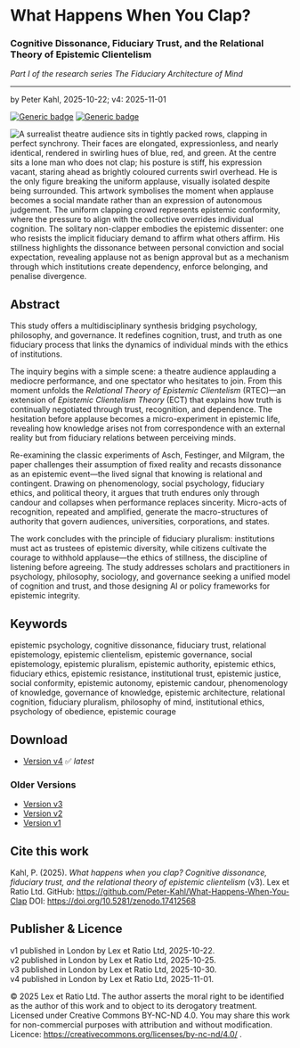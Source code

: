 # What Happens When You Clap?

### Cognitive Dissonance, Fiduciary Trust, and the Relational Theory of Epistemic Clientelism

_Part I of the research series The Fiduciary Architecture of Mind_

---

by Peter Kahl, 2025-10-22; v4: 2025-11-01

[![Generic badge](https://img.shields.io/badge/DOI-10.5281%2Fzenodo.17412568-blue.svg)](https://doi.org/10.5281/zenodo.17412568) [![Generic badge](https://img.shields.io/badge/ORCID-0009--0003--1616--4843-green.svg)](https://orcid.org/0009-0003-1616-4843)

![A surrealist theatre audience sits in tightly packed rows, clapping in perfect synchrony. Their faces are elongated, expressionless, and nearly identical, rendered in swirling hues of blue, red, and green. At the centre sits a lone man who does not clap; his posture is stiff, his expression vacant, staring ahead as brightly coloured currents swirl overhead. He is the only figure breaking the uniform applause, visually isolated despite being surrounded. This artwork symbolises the moment when applause becomes a social mandate rather than an expression of autonomous judgement. The uniform clapping crowd represents epistemic conformity, where the pressure to align with the collective overrides individual cognition. The solitary non-clapper embodies the epistemic dissenter: one who resists the implicit fiduciary demand to affirm what others affirm. His stillness highlights the dissonance between personal conviction and social expectation, revealing applause not as benign approval but as a mechanism through which institutions create dependency, enforce belonging, and penalise divergence.](https://github.com/Peter-Kahl/What-Happens-When-You-Clap/blob/main/theatre_dali_2.jpg?raw=true)

## Abstract

This study offers a multidisciplinary synthesis bridging psychology, philosophy, and governance. It redefines cognition, trust, and truth as one fiduciary process that links the dynamics of individual minds with the ethics of institutions.

The inquiry begins with a simple scene: a theatre audience applauding a mediocre performance, and one spectator who hesitates to join. From this moment unfolds the _Relational Theory of Epistemic Clientelism_ (RTEC)—an extension of _Epistemic Clientelism Theory_ (ECT) that explains how truth is continually negotiated through trust, recognition, and dependence. The hesitation before applause becomes a micro-experiment in epistemic life, revealing how knowledge arises not from correspondence with an external reality but from fiduciary relations between perceiving minds.

Re-examining the classic experiments of Asch, Festinger, and Milgram, the paper challenges their assumption of fixed reality and recasts dissonance as an epistemic event—the lived signal that knowing is relational and contingent. Drawing on phenomenology, social psychology, fiduciary ethics, and political theory, it argues that truth endures only through candour and collapses when performance replaces sincerity. Micro-acts of recognition, repeated and amplified, generate the macro-structures of authority that govern audiences, universities, corporations, and states.

The work concludes with the principle of fiduciary pluralism: institutions must act as trustees of epistemic diversity, while citizens cultivate the courage to withhold applause—the ethics of stillness, the discipline of listening before agreeing. The study addresses scholars and practitioners in psychology, philosophy, sociology, and governance seeking a unified model of cognition and trust, and those designing AI or policy frameworks for epistemic integrity.

## Keywords

epistemic psychology, cognitive dissonance, fiduciary trust, relational epistemology, epistemic clientelism, epistemic governance, social epistemology, epistemic pluralism, epistemic authority, epistemic ethics, fiduciary ethics, epistemic resistance, institutional trust, epistemic justice, social conformity, epistemic autonomy, epistemic candour, phenomenology of knowledge, governance of knowledge, epistemic architecture, relational cognition, fiduciary pluralism, philosophy of mind, institutional ethics, psychology of obedience, epistemic courage

## Download

- [Version v4](https://raw.githubusercontent.com/Peter-Kahl/What-Happens-When-You-Clap/master/Kahl_P_What_Happens_When_You_Clap_v4_2025-11-01.pdf) ✅ _latest_

### Older Versions

- [Version v3](https://raw.githubusercontent.com/Peter-Kahl/What-Happens-When-You-Clap/master/Kahl_P_What_Happens_When_You_Clap_v3_2025-10-30.pdf)
- [Version v2](https://raw.githubusercontent.com/Peter-Kahl/What-Happens-When-You-Clap/master/Kahl_P_What_Happens_When_You_Clap_v2_2025-10-25.pdf)
- [Version v1](https://raw.githubusercontent.com/Peter-Kahl/What-Happens-When-You-Clap/master/Kahl_P_The_Applause_and_the_Echo_2025-10-22.pdf)

## Cite this work

Kahl, P. (2025). _What happens when you clap? Cognitive dissonance, fiduciary trust, and the relational theory of epistemic clientelism_ (v3). Lex et Ratio Ltd. GitHub: https://github.com/Peter-Kahl/What-Happens-When-You-Clap DOI: https://doi.org/10.5281/zenodo.17412568

## Publisher & Licence

v1 published in London by Lex et Ratio Ltd, 2025-10-22.\
v2 published in London by Lex et Ratio Ltd, 2025-10-25.\
v3 published in London by Lex et Ratio Ltd, 2025-10-30.\
v4 published in London by Lex et Ratio Ltd, 2025-11-01.

© 2025 Lex et Ratio Ltd. The author asserts the moral right to be identified as the author of this work and to object to its derogatory treatment. Licensed under Creative Commons BY-NC-ND 4.0. You may share this work for non-commercial purposes with attribution and without modification.\
Licence: https://creativecommons.org/licenses/by-nc-nd/4.0/ .